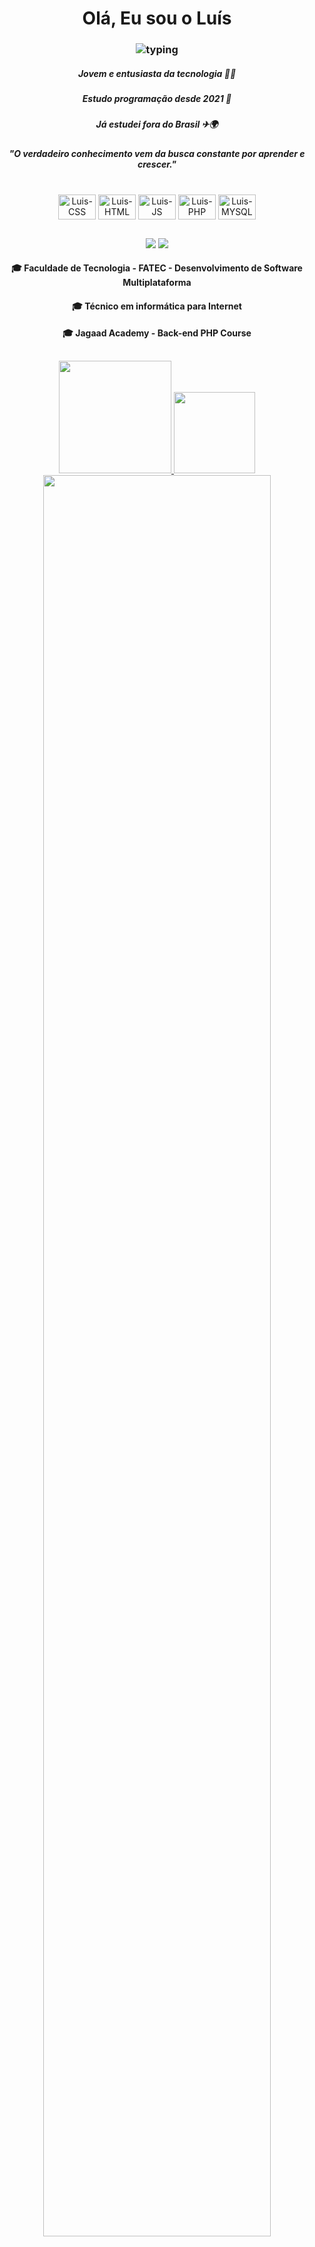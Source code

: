 <h1 align="center"> Olá, Eu sou o Luís </h1>

<div>
<h3 align="center">
<img align="center" alt="typing" src="https://readme-typing-svg.demolab.com?font=Fira+Code&pause=1000&color=FFE807&background=FF69B400&width=600&lines=Seja+bem-vindo+ao+meu+reposit%C3%B3rio+de+projetos">
</h3>
</div>

<h5 align="center"> Jovem e entusiasta da tecnologia 👨‍💻 <h5>
<h5 align="center"> Estudo programação desde 2021 📕 <h5>
<h5 align="center"> Já estudei fora do Brasil ✈🌍 <h5>
<h5 align="center">"O verdadeiro conhecimento vem da busca constante por aprender e crescer."</h5>


  
<div align="center">
<br>
<img align="center" alt="Luis-CSS" height="40" width="60" src="https://cdn.jsdelivr.net/gh/devicons/devicon/icons/css3/css3-original.svg" />
<img align="center" alt="Luis-HTML" height="40" width="60"src="https://cdn.jsdelivr.net/gh/devicons/devicon/icons/html5/html5-original.svg"/>
<img align="center" alt="Luis-JS" height="40" width="60"src="https://cdn.jsdelivr.net/gh/devicons/devicon/icons/javascript/javascript-original.svg" />
<img align="center" alt="Luis-PHP" height="40" width="60"src="https://cdn.jsdelivr.net/gh/devicons/devicon/icons/php/php-original.svg" /> 
<img align="center" alt="Luis-MYSQL" height="40" width="60"src="https://cdn.jsdelivr.net/gh/devicons/devicon/icons/mysql/mysql-plain-wordmark.svg" />

</div>     

##
<div align="center"> 
<a href="https://github.com/Slinmortal01"> <img src="https://img.shields.io/badge/GitHub-100000?style=for-the-badge&logo=github&logoColor=white"></a>
<a href="https://www.linkedin.com/in/luis-fernando-821967216/"> <img src="https://img.shields.io/badge/LinkedIn-0077B5?style=for-the-badge&logo=linkedin&logoColor=white"></a>
</div>

<div align="center">
<h4> 🎓 Faculdade de Tecnologia - FATEC - Desenvolvimento de Software Multiplataforma </h4>
<h4> 🎓 Técnico em informática para Internet </h4>
<h4>🎓 Jagaad Academy - Back-end PHP Course </h4>
</div>

##

<div align= "center">
<a href="https://github.com/Slinmortal01">
<img height="180em" src="https://github-readme-stats.vercel.app/api?username=Slinmortal01&show_icons=true&theme=radical"/>
<img height="130em" src="https://github-readme-stats.vercel.app/api/top-langs/?username=Slinmortal01&layout=compact&theme=radical"/>
<img src="https://streak-stats.demolab.com?user=Slinmortal01&_border=true&theme=dark&hide_border=true&theme=radical" style="width: 85%" />
</div>
